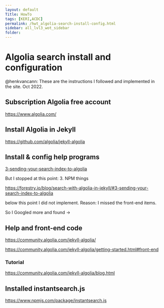 ```yaml
---
layout: default
Title: HowTo
tags: [KERI,ACDC]
permalink: /hwt_algolia-search-install-config.html
sidebar: all_lvl3_wot_sidebar
folder: 
---
```

# Algolia search install and configuration

@henkvancann: These are the instructions I followed and implemented in the site. Oct 2022.

## Subscription Algolia free account

https://www.algolia.com/

## Install Algolia in Jekyll

https://github.com/algolia/jekyll-algolia

## Install & config help programs

[3-sending-your-search-index-to-algolia](https://forestry.io/blog/search-with-algolia-in-jekyll/#3-sending-your-search-index-to-algolia)

But I stopped at this point: 3. NPM things

https://forestry.io/blog/search-with-algolia-in-jekyll/#3-sending-your-search-index-to-algolia

below this point I did not implement. Reason: I missed the front-end items.

So I Googled more and found ->

## Help and front-end code

https://community.algolia.com/jekyll-algolia/

https://community.algolia.com/jekyll-algolia/getting-started.html#front-end

### Tutorial

https://community.algolia.com/jekyll-algolia/blog.html

## Installed instantsearch.js

https://www.npmjs.com/package/instantsearch.js